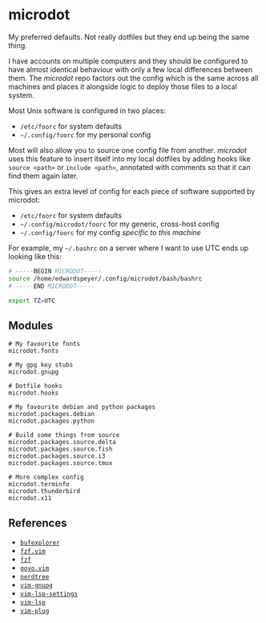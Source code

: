 # microdot

My preferred defaults.  Not really dotfiles but they end up being the same
thing.

I have accounts on multiple computers and they should be configured to have
almost identical behaviour with only a few local differences between them.  The
_microdot_ repo factors out the config which is the same across all machines
and places it alongside logic to deploy those files to a local system.

Most Unix software is configured in two places:
* `/etc/foorc` for system defaults
* `~/.config/foorc` for my personal config

Most will also allow you to source one config file from another.
_microdot_ uses this feature to insert itself into my local dotfiles by adding hooks like
`source <path>` or `include <path>`, annotated with comments so that it can
find them again later.

This gives an extra level of config for each piece of software supported by
microdot:
* `/etc/foorc` for system defaults
* `~/.config/microdot/foorc` for my generic, cross-host config
* `~/.config/foorc` for my config _specific to this machine_

For example, my `~/.bashrc` on a server where I want to use UTC ends up looking
like this:

```sh
# -----BEGIN MICRODOT-----
source /home/edwardspeyer/.config/microdot/bash/bashrc
# -----END MICRODOT-----

export TZ=UTC
```

## Modules

```
# My favourite fonts
microdot.fonts

# My gpg key stubs
microdot.gnupg

# Dotfile hooks
microdot.hooks

# My favourite debian and python packages
microdot.packages.debian
microdot.packages.python

# Build some things from source
microdot.packages.source.delta
microdot.packages.source.fish
microdot.packages.source.i3
microdot.packages.source.tmux

# More complex config
microdot.terminfo
microdot.thunderbird
microdot.x11
```


## References

* [`bufexplorer`](https://github.com/jlanzarotta/bufexplorer)
* [`fzf.vim`](https://github.com/junegunn/fzf.vim)
* [`fzf`](https://github.com/junegunn/fzf)
* [`goyo.vim`](https://github.com/junegunn/goyo.vim)
* [`nerdtree`](https://github.com/preservim/nerdtree)
* [`vim-gnupg`](https://github.com/jamessan/vim-gnupg)
* [`vim-lsp-settings`](https://github.com/mattn/vim-lsp-settings)
* [`vim-lsp`](https://github.com/prabirshrestha/vim-lsp)
* [`vim-plug`](https://github.com/junegunn/vim-plug)
